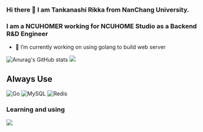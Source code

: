 ### Hi there 👋 I am Tankanashi Rikka from NanChang University.
### I am a NCUHOMER working for NCUHOME Studio as a Backend R&D Engineer
- 🔭 I’m currently working on using golang to build web server

![Anurag's GitHub stats](https://github-readme-stats.vercel.app/api?username=TakanashiRikka-Na&count_private=true)
![](http://github-profile-summary-cards.vercel.app/api/cards/profile-details?username=TakanashiRikka-Na)
## Always Use
![Go](https://img.shields.io/badge/go-%2300ADD8.svg?style=for-the-badge&logo=go&logoColor=white)
![MySQL](https://img.shields.io/badge/mysql-%2300f.svg?style=for-the-badge&logo=mysql&logoColor=white)
![Redis](https://img.shields.io/badge/redis-%23DD0031.svg?style=for-the-badge&logo=redis&logoColor=white)
### Learning and using
<div><p align="">
  <img src="https://skillicons.dev/icons?i=go,cpp,java,git,docker,mysql,redis,python,js,react,flutter&theme=dark" />
</p></div>  
<!--
**TakanashiRikka-Na/TakanashiRikka-Na** is a ✨ _special_ ✨ repository because its `README.md` (this file) appears on your GitHub profile.

Here are some ideas to get you started:

- 🔭 I’m currently working on ...
- 🌱 I’m currently learning ...
- 👯 I’m looking to collaborate on ...
- 🤔 I’m looking for help with ...
- 💬 Ask me about ...
- 📫 How to reach me: ...
- 😄 Pronouns: ...
- ⚡ Fun fact: ...
-->
